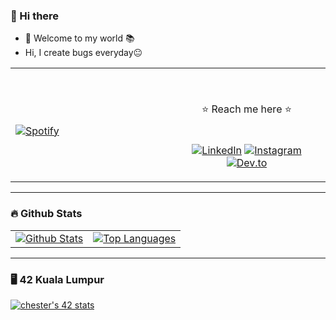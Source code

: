 ### 👋 Hi there
- 🌱 Welcome to my world 📚
- Hi, I create bugs everyday😐

<table width="100%">
  <tr>
  <td width="50%">
    
&nbsp; <br> [![Spotify](https://readme-spotify-chesterchong.vercel.app/api/spotify)](https://open.spotify.com/user/hcchbmbacc1virxans1izbtgq)

  </td>
  <td width="50%">

<br><p align="center"> ⭐ Reach me here ⭐ <br>
    <br><br>
  [![LinkedIn](https://img.shields.io/badge/LinkedIn--white?style=plastic&logo=linkedin)][linkedin]
  [![Instagram](https://img.shields.io/badge/Instagram--white?style=plastic&logo=instagram)][instagram]
  [![Dev.to](https://img.shields.io/badge/Dev.to--white?style=plastic&logo=devdotto)][devto]
</p>
  </td>
  </table>

---

### 🔥 Github Stats

<table>
  <tr>
    <td>
      <a href="https://github-readme-stats-chesterchong.vercel.app"><img src="https://github-readme-stats-chesterchong.vercel.app/api?username=chesterchong&show_icons=true&theme=maroongold" alt="Github Stats" title="Github Stats" /></a>
    </td>
    <td>
      <a href="https://github-readme-stats-chesterchong.vercel.app"><img align="center" src="https://github-readme-stats-chesterchong.vercel.app/api/top-langs/?username=chesterchong&layout=compact&text_color=daf7dc&bg_color=151515" alt="Top Languages" title="Top Languages" /></a>
    </td>
  </tr>
</table>

---

### 🖥️ 42 Kuala Lumpur

[![chester's 42 stats](https://badge42.herokuapp.com/api/stats/cmin-kit?cursus=C%20reloaded&privacyName=true&darkmode=true)](https://github.com/chesterchong)


[linkedin]: https://www.linkedin.com/in/chesterchongmk/
[instagram]: https://www.instagram.com/chong_mk/
[devto]: https://dev.to/chesterchong/

<!---
chesterchong/chesterchong is a ✨ special ✨ repository because its `README.md` (this file) appears on your GitHub profile.
You can click the Preview link to take a look at your changes.
--->

<!---
- 👋 Hi, I’m @chesterchong
- 👀 I’m interested in ...
- 🌱 I’m currently learning ...
- 💞️ I’m looking to collaborate on ...
- 📫 How to reach me ...
--->
